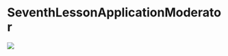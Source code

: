 # SeventhLessonApplicationModerator
<p align="left">
<img src="https://user-images.githubusercontent.com/108148690/211100482-f8866112-7ff3-4c6a-852d-c392b70c0f65.jpeg"/>
</p>
